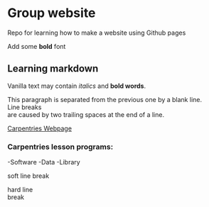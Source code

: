 # Group website 
Repo for learning how to make a website using Github pages

Add some **bold** font

## Learning markdown

Vanilla text may contain *italics* and **bold words**. 

This paragraph is separated from the previous one by a blank line.  
Line breaks  
are caused by two trailing spaces at the end of a line.

[Carpentries Webpage](https://carpentries.org/)

### Carpentries lesson programs:
-Software
-Data
-Library

soft line 
break

hard line  
break
